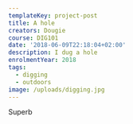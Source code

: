 ```yaml
---
templateKey: project-post
title: A hole
creators: Dougie
course: DIG101
date: '2018-06-09T22:18:04+02:00'
description: I dug a hole
enrolmentYear: 2018
tags:
  - digging
  - outdoors
image: /uploads/digging.jpg
---
```


Superb
